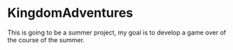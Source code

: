 # KingdomAdventures
This is going to be a summer project, my goal is to develop a game over of the course of the summer.
